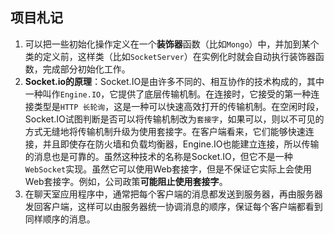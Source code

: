 ## 项目札记
1. 可以把一些初始化操作定义在一个**装饰器**函数（比如`Mongo`）中，并加到某个类的定义前，这样类（比如`SocketServer`）在实例化时就会自动执行装饰器函数，完成部分初始化工作。
2. **Socket.io的原理**：Socket.IO是由许多不同的、相互协作的技术构成的，其中一种叫作`Engine.IO`，它提供了底层传输机制。在连接时，它接受的第一种连接类型是`HTTP 长轮询`，这是一种可以快速高效打开的传输机制。在空闲时段，Socket.IO试图判断是否可以将传输机制改为`套接字`，如果可以，则以不可见的方式无缝地将传输机制升级为使用套接字。在客户端看来，它们能够快速连接，并且即使存在防火墙和负载均衡器，Engine.IO也能建立连接，所以传输的消息也是可靠的。虽然这种技术的名称是Socket.IO，但它不是一种`WebSocket`实现。虽然它可以使用Web套接字，但是不保证它实际上会使用Web套接字。例如，公司政策**可能阻止使用套接字**。
3. 在聊天室应用程序中，通常把每个客户端的消息都发送到服务器，再由服务器发回客户端，这样可以由服务器统一协调消息的顺序，保证每个客户端都看到同样顺序的消息。